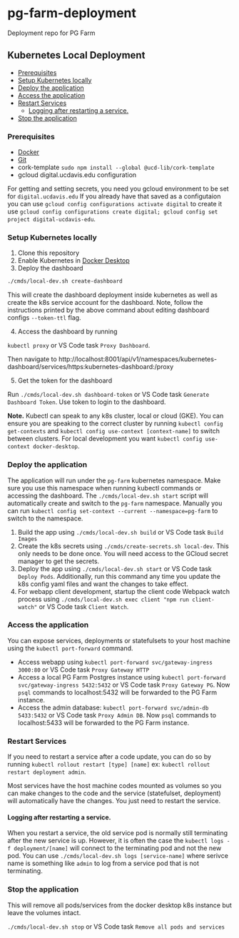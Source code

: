 # pg-farm-deployment
Deployment repo for PG Farm

## Kubernetes Local Deployment

  - [Prerequisites](#prerequisites)
  - [Setup Kubernetes locally](#setup-kubernetes-locally)
  - [Deploy the application](#deploy-the-application)
  - [Access the application](#access-the-application)
  - [Restart Services](#restart-services)
    - [Logging after restarting a service.](#logging-after-restarting-a-service)
  - [Stop the application](#stop-the-application)

### Prerequisites

- [Docker](https://docs.docker.com/get-docker/)
- [Git](https://git-scm.com/book/en/v2/Getting-Started-Installing-Git)
- cork-template `sudo npm install --global @ucd-lib/cork-template`
- gcloud digital.ucdavis.edu configuration

For getting and setting secrets, you need you gcloud environment to be set for
`digital.ucdavis.edu`  If you already have that saved as a configutaion you can
use `gcloud config configurations activate digital` to create it use `gcloud
config configurations create digital; gcloud config set project
digital-ucdavis-edu`.

### Setup Kubernetes locally

1. Clone this repository
2. Enable Kubernetes in [Docker Desktop](https://docs.docker.com/desktop/kubernetes/)
3. Deploy the dashboard

```bash
./cmds/local-dev.sh create-dashboard
```

This will create the dashboard deployment inside kubernetes as well as create the k8s service account for the dashboard.  Note, follow the instructions printed by the above command about editing dashboard configs `--token-ttl` flag.

4. Access the dashboard by running 

`kubectl proxy` or VS Code task `Proxy Dashboard`.

Then navigate to http://localhost:8001/api/v1/namespaces/kubernetes-dashboard/services/https:kubernetes-dashboard:/proxy

5. Get the token for the dashboard

Run `./cmds/local-dev.sh dashboard-token` or VS Code task `Generate Dashboard Token`. Use token to login to the dashboard.

**Note.**  Kubectl can speak to any k8s cluster, local or cloud (GKE).  You can ensure you are speaking to the correct cluster by running `kubectl config get-contexts` and `kubectl config use-context [context-name]` to switch between clusters.  For local development you want `kubectl config use-context docker-desktop`.

### Deploy the application 

The application will run under the `pg-farm` kubernetes namespace.  Make sure you use this namespace when running kubectl commands or accessing the dashboard.  The `./cmds/local-dev.sh start` script will automatically create and switch to the `pg-farm` namespace.  Manually you can run `kubectl config set-context --current --namespace=pg-farm` to switch to the namespace.

1. Build the app using `./cmds/local-dev.sh build` or VS Code task `Build Images`
2. Create the k8s secrets using `./cmds/create-secrets.sh local-dev`.  This only needs to be done once.  You will need access to the GCloud secret manager to get the secrets.
3. Deploy the app using `./cmds/local-dev.sh start` or VS Code task `Deploy Pods`.  Additionally, run this command any time you update the k8s config yaml files and want the changes to take effect.
4.  For webapp client development, startup the client code Webpack watch process using `./cmds/local-dev.sh exec client "npm run client-watch"` or VS Code task `Client Watch`.  

### Access the application

You can expose services, deployments or statefulsets to your host machine using the `kubectl port-forward` command.

- Access webapp using `kubectl port-forward svc/gateway-ingress 3000:80` or VS Code task `Proxy Gateway HTTP` 
- Access a local PG Farm Postgres instance using `kubectl port-forward svc/gateway-ingress 5432:5432` or VS Code task `Proxy Gateway PG`.  Now `psql` commands to localhost:5432 will be forwarded to the PG Farm instance.
- Access the admin database: `kubectl port-forward svc/admin-db 5433:5432` or VS Code task `Proxy Admin DB`.  Now `psql` commands to localhost:5433 will be forwarded to the PG Farm instance.

### Restart Services

If you need to restart a service after a code update, you can do so by running `kubectl rollout restart [type] [name]` ex: `kubectl rollout restart deployment admin`.

Most services have the host machine codes mounted as volumes so you can make changes to the code and the service (statefulset, deployment) will automatically have the changes.  You just need to restart the service.

#### Logging after restarting a service.

When you restart a service, the old service pod is normally still terminating after the new service is up. However, it is often the case the `kubectl logs -f deployment/[name]` will connect to the terminating pod and not the new pod.  You can use `./cmds/local-dev.sh logs [service-name]` where serivce name is something like `admin` to log from a service pod that is not terminating.

### Stop the application

This will remove all pods/services from the docker desktop k8s instance but leave the volumes intact.

`./cmds/local-dev.sh stop` or VS Code task `Remove all pods and services`
